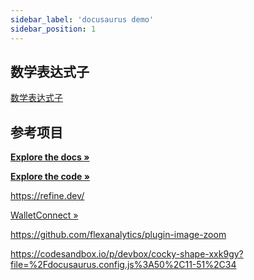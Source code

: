 ```yaml
---
sidebar_label: 'docusaurus demo'
sidebar_position: 1
---
```


## 数学表达式子

<a href="https://codesandbox.io/p/devbox/setup-website-gyv8c?file=%2Fpackage.json%3A20%2C6-20%2C37" target="_blank" >数学表达式子</a>

## 参考项目

<a href="https://docs.dyte.io" target="_blank"><strong>Explore the docs »</strong></a>
<br/>

<a href="https://github.com/841660202/docusaurus_docs.dyte.io" target="_blank"><strong>Explore the code »</strong></a>

<a href="https://refine.dev/" target="_blank" >https://refine.dev/</a>

<a href="https://github.com/WalletConnect/walletconnect-docs/blob/main/sidebars.js" target="_blank" >WalletConnect »</a>

<a href="https://github.com/flexanalytics/plugin-image-zoom" target="_blank" >https://github.com/flexanalytics/plugin-image-zoom</a>

<a href="https://codesandbox.io/p/devbox/cocky-shape-xxk9gy?file=%2Fdocusaurus.config.js%3A50%2C11-51%2C34" target="_blank" >https://codesandbox.io/p/devbox/cocky-shape-xxk9gy?file=%2Fdocusaurus.config.js%3A50%2C11-51%2C34</a>
